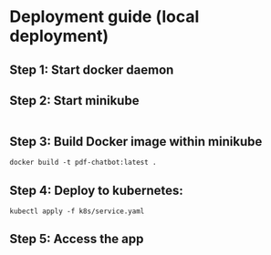 # Deployment guide (local deployment)

## Step 1: Start docker daemon

## Step 2: Start minikube
``` minikube start --driver=docker
```

## Step 3: Build Docker image within minikube

```eval $(minikube docker-env)
docker build -t pdf-chatbot:latest .
```

## Step 4: Deploy to kubernetes:
```kubectl apply -f k8s/deployment.yaml
kubectl apply -f k8s/service.yaml
```

## Step 5: Access the app
```minikube service pdf-chatbot-service
```


